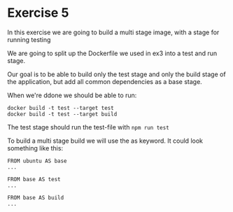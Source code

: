 # Exercise 5 

In this exercise we are going to build a multi stage image, with a stage for running testing

We are going to split up the Dockerfile we used in ex3 into a test and run
stage.

Our goal is to be able to build only the test stage and only the build stage of
the application, but add all common dependencies as a base stage.

When we're ddone we should be able to run:

```
docker build -t test --target test
docker build -t test --target build
```

The test stage should run the test-file with ```npm run test```

To build a multi stage build we will use the as keyword. It could look
something like this:

```
FROM ubuntu AS base
...

FROM base AS test
...

FROM base AS build
...
```

